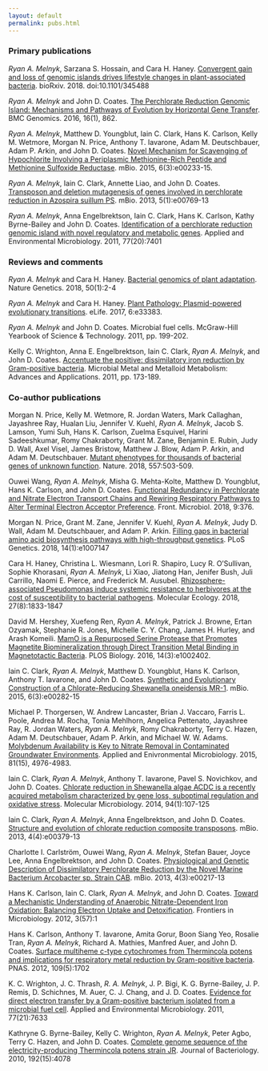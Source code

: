 ```yaml
---
layout: default
permalink: pubs.html
---
```


### Primary publications

*Ryan A. Melnyk*, Sarzana S. Hossain, and Cara H. Haney. [Convergent gain and loss of genomic islands drives lifestyle changes in plant-associated bacteria](https://www.biorxiv.org/content/early/2018/06/12/345488). bioRxiv. 2018. doi:10.1101/345488

*Ryan A. Melnyk* and John D. Coates. [The Perchlorate Reduction Genomic Island: Mechanisms and Pathways of Evolution by Horizontal Gene Transfer](https://bmcgenomics.biomedcentral.com/articles/10.1186/s12864-015-2011-5). BMC Genomics. 2016, 16(1), 862.

*Ryan A. Melnyk*, Matthew D. Youngblut, Iain C. Clark, Hans K. Carlson, Kelly M. Wetmore, Morgan N. Price, Anthony T. Iavarone, Adam M. Deutschbauer, Adam P. Arkin, and John D. Coates.  [Novel Mechanism for Scavenging of Hypochlorite Involving a Periplasmic Methionine-Rich Peptide and Methionine Sulfoxide Reductase](https://mbio.asm.org/content/6/3/e00233-15). mBio. 2015, 6(3):e00233-15.

*Ryan A. Melnyk*, Iain C. Clark, Annette Liao, and John D. Coates.  [Transposon and deletion mutagenesis of genes involved in perchlorate reduction in Azospira suillum PS](https://mbio.asm.org/content/5/1/e00769-13). mBio. 2013, 5(1):e00769-13		

*Ryan A. Melnyk*, Anna Engelbrektson, Iain C. Clark, Hans K. Carlson, Kathy Byrne-Bailey and John D. Coates. [Identification of a perchlorate reduction genomic island with novel regulatory and metabolic genes](https://aem.asm.org/content/77/20/7401.full). Applied and Environmental Microbiology. 2011, 77(20):7401

### Reviews and comments

*Ryan A. Melnyk* and Cara H. Haney. [Bacterial genomics of plant adaptation](https://www.nature.com/articles/s41588-017-0019-2). Nature Genetics. 2018, 50(1):2-4

*Ryan A. Melnyk* and Cara H. Haney. [Plant Pathology: Plasmid-powered evolutionary transitions](https://elifesciences.org/articles/33383). eLife. 2017, 6:e33383.

*Ryan A. Melnyk* and John D. Coates. Microbial fuel cells. McGraw-Hill Yearbook of Science & Technology. 2011, pp. 199-202.

Kelly C. Wrighton, Anna E. Engelbrektson, Iain C. Clark, *Ryan A. Melnyk*, and John D. Coates. [Accentuate the positive: dissimilatory iron reduction by Gram-positive bacteria](http://www.asmscience.org/content/book/10.1128/9781555817190.ch10). Microbial Metal and Metalloid Metabolism: Advances and Applications. 2011, pp. 173-189.

### Co-author publications

Morgan N. Price, Kelly M. Wetmore, R. Jordan Waters, Mark Callaghan, Jayashree Ray, Hualan Liu, Jennifer V. Kuehl, *Ryan A. Melnyk*, Jacob S. Lamson, Yumi Suh, Hans K. Carlson, Zuelma Esquivel, Harini Sadeeshkumar, Romy Chakraborty, Grant M. Zane, Benjamin E. Rubin, Judy D. Wall, Axel Visel, James Bristow, Matthew J. Blow, Adam P. Arkin, and Adam M. Deutschbauer. [Mutant phenotypes for thousands of bacterial genes of unknown function](https://www.nature.com/articles/s41586-018-0124-0). Nature. 2018, 557:503-509.

Ouwei Wang, *Ryan A. Melnyk*, Misha G. Mehta-Kolte, Matthew D. Youngblut, Hans K. Carlson, and John D. Coates. [Functional Redundancy in Perchlorate and Nitrate Electron Transport Chains and Rewiring Respiratory Pathways to Alter Terminal Electron Acceptor Preference](https://www.frontiersin.org/articles/10.3389/fmicb.2018.00376/full). Front. Microbiol. 2018, 9:376.

Morgan N. Price, Grant M. Zane, Jennifer V. Kuehl, *Ryan A. Melnyk*, Judy D. Wall, Adam M. Deutschbauer, and Adam P. Arkin. [Filling gaps in bacterial amino acid biosynthesis pathways with high-throughput genetics](http://journals.plos.org/plosgenetics/article?id=10.1371/journal.pgen.1007147). PLoS Genetics. 2018, 14(1):e1007147

Cara H. Haney, Christina L. Wiesmann, Lori R. Shapiro, Lucy R. O’Sullivan, Sophie Khorasani, *Ryan A. Melnyk*, Li Xiao, Jiatong Han, Jenifer Bush, Juli Carrillo, Naomi E. Pierce, and Frederick M. Ausubel. [Rhizosphere-associated Pseudomonas induce systemic resistance to herbivores at the cost of susceptibility to bacterial pathogens](https://onlinelibrary.wiley.com/doi/abs/10.1111/mec.14400). Molecular Ecology. 2018, 27(8):1833-1847

David M. Hershey, Xuefeng Ren, *Ryan A. Melnyk*, Patrick J. Browne, Ertan Ozyamak, Stephanie R. Jones, Michelle C. Y. Chang, James H. Hurley, and Arash Komeili. [MamO is a Repurposed Serine Protease that Promotes Magnetite Biomineralization through Direct Transition Metal Binding in Magnetotactic Bacteria](http://journals.plos.org/plosbiology/article?id=10.1371/journal.pbio.1002402). PLOS Biology. 2016, 14(3):e1002402.

Iain C. Clark, *Ryan A. Melnyk*, Matthew D. Youngblut, Hans K. Carlson, Anthony T. Iavarone, and John D. Coates. [Synthetic and Evolutionary Construction of a Chlorate-Reducing Shewanella oneidensis MR-1](https://mbio.asm.org/content/6/3/e00282-15.full). mBio. 2015, 6(3):e00282-15

Michael P. Thorgersen, W. Andrew Lancaster, Brian J. Vaccaro, Farris L. Poole, Andrea M. Rocha, Tonia Mehlhorn, Angelica Pettenato, Jayashree Ray, R. Jordan Waters, *Ryan A. Melnyk*, Romy Chakraborty, Terry C. Hazen, Adam M. Deutschbauer, Adam P. Arkin, and Michael W. W. Adams. [Molybdenum Availability is Key to Nitrate Removal in Contaminated Groundwater Environments](https://aem.asm.org/content/81/15/4976.full). Applied and Enivronmental Microbiology. 2015, 81(15), 4976-4983.

Iain C. Clark, *Ryan A. Melnyk*, Anthony T. Iavarone, Pavel S. Novichkov, and John D. Coates. [Chlorate reduction in Shewanella algae ACDC is a recently acquired metabolism characterized by gene loss, suboptimal regulation and oxidative stress](https://onlinelibrary.wiley.com/doi/abs/10.1111/mmi.12746). Molecular Microbiology. 2014, 94(1):107-125

Iain C. Clark, *Ryan A. Melnyk*, Anna Engelbrektson, and John D. Coates. [Structure and evolution of chlorate reduction composite transposons](https://mbio.asm.org/content/4/4/e00379-13.long). mBio. 2013, 4(4):e00379-13

Charlotte I. Carlström, Ouwei Wang, *Ryan A. Melnyk*, Stefan Bauer, Joyce Lee, Anna Engelbrektson, and John D. Coates. [Physiological and Genetic Description of Dissimilatory Perchlorate Reduction by the Novel Marine Bacterium Arcobacter sp. Strain CAB](https://mbio.asm.org/content/4/3/e00217-13.long). mBio. 2013, 4(3):e00217-13

Hans K. Carlson, Iain C. Clark, *Ryan A. Melnyk*, and John D. Coates. [Toward a Mechanistic Understanding of Anaerobic Nitrate-Dependent Iron Oxidation: Balancing Electron Uptake and Detoxification](https://dx.doi.org/10.3389/fmicb.2012.00057). Frontiers in Microbiology. 2012, 3(57):1		

Hans K. Carlson, Anthony T. Iavarone, Amita Gorur, Boon Siang Yeo, Rosalie Tran, *Ryan A. Melnyk*, Richard A. Mathies, Manfred Auer, and John D. Coates.  [Surface multiheme c-type cytochromes from Thermincola potens and implications for respiratory metal reduction by Gram-positive bacteria](http://www.pnas.org/content/109/5/1702.long). PNAS. 2012, 109(5):1702

K. C. Wrighton, J. C. Thrash, *R. A. Melnyk*, J. P. Bigi, K. G. Byrne-Bailey, J. P. Remis, D. Schichnes, M. Auer, C. J. Chang, and J. D. Coates. [Evidence for direct electron transfer by a Gram-positive bacterium isolated from a microbial fuel cell](https://aem.asm.org/content/77/21/7633).  Applied and Environmental Microbiology. 2011, 77(21):7633

Kathryne G. Byrne-Bailey, Kelly C. Wrighton, *Ryan A. Melnyk*, Peter Agbo, Terry C. Hazen, and John D. Coates.  [Complete genome sequence of the electricity-producing Thermincola potens strain JR](https://jb.asm.org/content/192/15/4078).  Journal of Bacteriology. 2010, 192(15):4078
